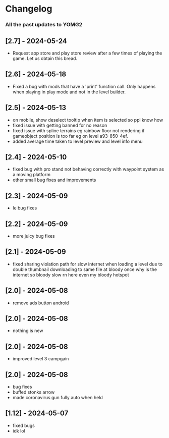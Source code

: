 # Changelog

### All the past updates to YOMG2


## [2.7] - 2024-05-24
- Request app store and play store review after a few times of playing the game. Let us obtain this bread.


## [2.6] - 2024-05-18
- Fixed a bug with mods that have a 'print' function call. Only happens when playing in play mode and not in the level builder.


## [2.5] - 2024-05-13
- on mobile, show deselect tooltip when item is selected so ppl know how
- fixed issue with getting banned for no reason
- fixed issue with spline terrains eg rainbow floor not rendering if gameobject position is too far eg on level a93-850-4ef.
- added average time taken to level preview and level info menu


## [2.4] - 2024-05-10
- fixed bug with pro stand not behaving correctly with waypoint system as a moving platform
- other small bug fixes and improvements


## [2.3] - 2024-05-09
- le bug fixes


## [2.2] - 2024-05-09
- more juicy bug fixes


## [2.1] - 2024-05-09
- fixed sharing violation path for slow internet when loading a level due to double thumbnail downloading to same file at bloody once why is the internet so bloody slow rn here even my bloody hotspot


## [2.0] - 2024-05-08
- remove ads button android


## [2.0] - 2024-05-08
- nothing is new


## [2.0] - 2024-05-08
- improved level 3 campgain


## [2.0] - 2024-05-08

- bug fixes
- buffed stonks arrow
- made coronavirus gun fully auto when held

## [1.12] - 2024-05-07

- fixed bugs
- idk lol
